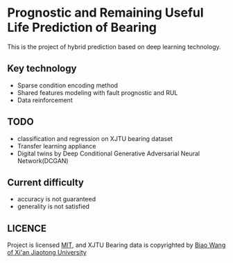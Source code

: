# Prognostic and Remaining Useful Life Prediction of Bearing

This is the project of hybrid prediction based on deep learning technology.

## Key technology

+ Sparse condition encoding method
+ Shared features modeling with fault prognostic and RUL
+ Data reinforcement

## TODO

+ classification and regression on XJTU bearing dataset
+ Transfer learning appliance
+ Digital twins by Deep Conditional Generative Adversarial Neural Network(DCGAN) 

## Current difficulty

+ accuracy is not guaranteed
+ generality is not satisfied

## LICENCE

Project is licensed [MIT](./LICENSE), and XJTU Bearing data is copyrighted by [Biao Wang of Xi'an Jiaotong University](http://biaowang.tech/xjtu-sy-bearing-datasets/)